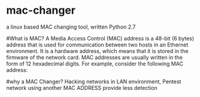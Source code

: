 # mac-changer
a linux based MAC changing tool, written Python 2.7

#What is MAC?
A Media Access Control (MAC) address is a 48-bit (6 bytes) address that is used for communication between two hosts in an Ethernet environment. It is a hardware address, which means that it is stored in the firmware of the network card. MAC addresses are usually written in the form of 12 hexadecimal digits. For example, consider the following MAC address:

#why a MAC Changer?
Hacking networks in LAN environment, Pentest network using another MAC ADDRESS provide less detection
